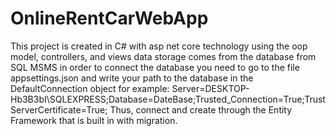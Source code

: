 # OnlineRentCarWebApp
This project is created in C# with asp net core technology using the oop model, controllers, and views data storage comes from the database from SQL MSMS in order to connect the database you need to go to the file appsettings.json and write your path to the database in the DefaultConnection object 
for example: Server=DESKTOP-Hb3B3bI\\SQLEXPRESS;Database=DateBase;Trusted_Connection=True;TrustServerCertificate=True;
Thus, connect and create through the Entity Framework that is built in with migration.
